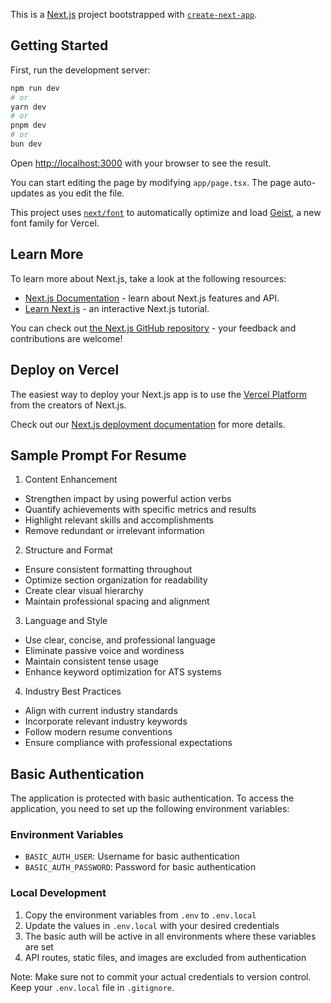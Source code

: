 This is a [Next.js](https://nextjs.org) project bootstrapped with [`create-next-app`](https://nextjs.org/docs/app/api-reference/cli/create-next-app).

## Getting Started

First, run the development server:

```bash
npm run dev
# or
yarn dev
# or
pnpm dev
# or
bun dev
```

Open [http://localhost:3000](http://localhost:3000) with your browser to see the result.

You can start editing the page by modifying `app/page.tsx`. The page auto-updates as you edit the file.

This project uses [`next/font`](https://nextjs.org/docs/app/building-your-application/optimizing/fonts) to automatically optimize and load [Geist](https://vercel.com/font), a new font family for Vercel.

## Learn More

To learn more about Next.js, take a look at the following resources:

- [Next.js Documentation](https://nextjs.org/docs) - learn about Next.js features and API.
- [Learn Next.js](https://nextjs.org/learn) - an interactive Next.js tutorial.

You can check out [the Next.js GitHub repository](https://github.com/vercel/next.js) - your feedback and contributions are welcome!

## Deploy on Vercel

The easiest way to deploy your Next.js app is to use the [Vercel Platform](https://vercel.com/new?utm_medium=default-template&filter=next.js&utm_source=create-next-app&utm_campaign=create-next-app-readme) from the creators of Next.js.

Check out our [Next.js deployment documentation](https://nextjs.org/docs/app/building-your-application/deploying) for more details.

## Sample Prompt For Resume
1. Content Enhancement
- Strengthen impact by using powerful action verbs
- Quantify achievements with specific metrics and results
- Highlight relevant skills and accomplishments
- Remove redundant or irrelevant information

2. Structure and Format
- Ensure consistent formatting throughout
- Optimize section organization for readability
- Create clear visual hierarchy
- Maintain professional spacing and alignment

3. Language and Style
- Use clear, concise, and professional language
- Eliminate passive voice and wordiness
- Maintain consistent tense usage
- Enhance keyword optimization for ATS systems

4. Industry Best Practices
- Align with current industry standards
- Incorporate relevant industry keywords
- Follow modern resume conventions
- Ensure compliance with professional expectations

## Basic Authentication

The application is protected with basic authentication. To access the application, you need to set up the following environment variables:

### Environment Variables

- `BASIC_AUTH_USER`: Username for basic authentication
- `BASIC_AUTH_PASSWORD`: Password for basic authentication

### Local Development

1. Copy the environment variables from `.env` to `.env.local`
2. Update the values in `.env.local` with your desired credentials
3. The basic auth will be active in all environments where these variables are set
4. API routes, static files, and images are excluded from authentication

Note: Make sure not to commit your actual credentials to version control. Keep your `.env.local` file in `.gitignore`.